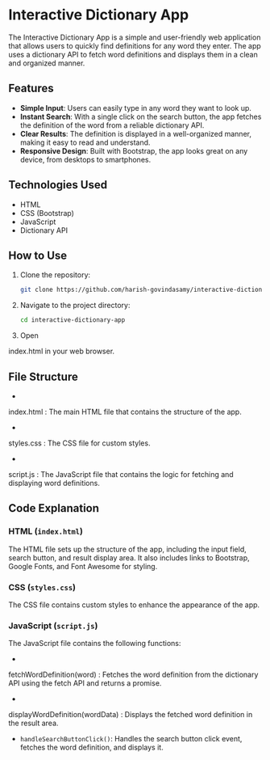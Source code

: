# Interactive Dictionary App

The Interactive Dictionary App is a simple and user-friendly web application that allows users to quickly find definitions for any word they enter. The app uses a dictionary API to fetch word definitions and displays them in a clean and organized manner.

## Features

- **Simple Input**: Users can easily type in any word they want to look up.
- **Instant Search**: With a single click on the search button, the app fetches the definition of the word from a reliable dictionary API.
- **Clear Results**: The definition is displayed in a well-organized manner, making it easy to read and understand.
- **Responsive Design**: Built with Bootstrap, the app looks great on any device, from desktops to smartphones.

## Technologies Used

- HTML
- CSS (Bootstrap)
- JavaScript
- Dictionary API

## How to Use

1. Clone the repository:
   ```bash
   git clone https://github.com/harish-govindasamy/interactive-dictionary-app.git
   ```
2. Navigate to the project directory:
   ```bash
   cd interactive-dictionary-app
   ```
3. Open

index.html in your web browser.

## File Structure

-

index.html : The main HTML file that contains the structure of the app.

-

styles.css : The CSS file for custom styles.

-

script.js : The JavaScript file that contains the logic for fetching and displaying word definitions.

## Code Explanation

### HTML (`index.html`)

The HTML file sets up the structure of the app, including the input field, search button, and result display area. It also includes links to Bootstrap, Google Fonts, and Font Awesome for styling.

### CSS (`styles.css`)

The CSS file contains custom styles to enhance the appearance of the app.

### JavaScript (`script.js`)

The JavaScript file contains the following functions:

-

fetchWordDefinition(word) : Fetches the word definition from the dictionary API using the fetch API and returns a promise.

-

displayWordDefinition(wordData) : Displays the fetched word definition in the result area.

- `handleSearchButtonClick()`: Handles the search button click event, fetches the word definition, and displays it.
